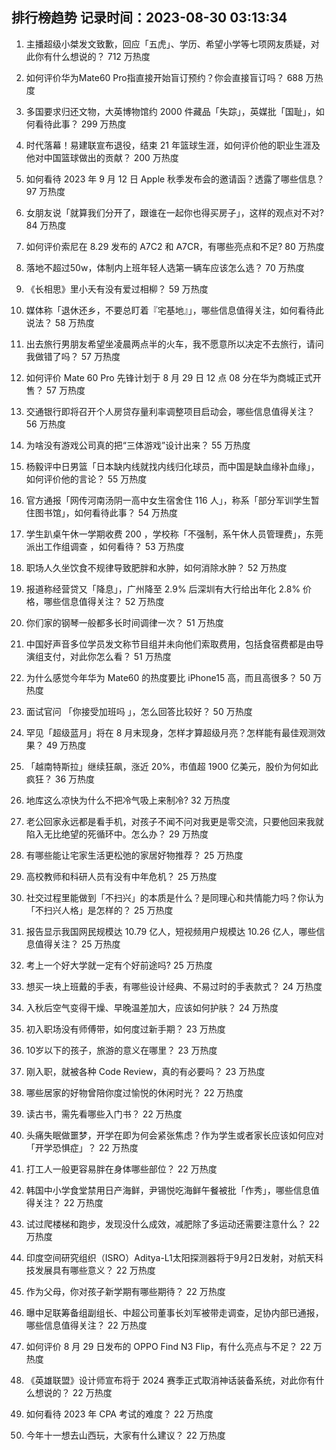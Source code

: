 
## 排行榜趋势 记录时间：2023-08-30 03:13:34
  
  1. 主播超级小桀发文致歉，回应「五虎」、学历、希望小学等七项网友质疑，对此你有什么想说的？ 712 万热度
    
  2. 如何评价华为Mate60 Pro指直接开始盲订预约？你会直接盲订吗？ 688 万热度
    
  3. 多国要求归还文物，大英博物馆约 2000 件藏品「失踪」，英媒批「国耻」，如何看待此事？ 299 万热度
    
  4. 时代落幕！易建联宣布退役，结束 21 年篮球生涯，如何评价他的职业生涯及他对中国篮球做出的贡献？ 200 万热度
    
  5. 如何看待 2023 年 9 月 12 日 Apple 秋季发布会的邀请函？透露了哪些信息？ 97 万热度
    
  6. 女朋友说「就算我们分开了，跟谁在一起你也得买房子」，这样的观点对不对? 84 万热度
    
  7. 如何评价索尼在 8.29 发布的 A7C2 和 A7CR，有哪些亮点和不足? 80 万热度
    
  8. 落地不超过50w，体制内上班年轻人选第一辆车应该怎么选？ 70 万热度
    
  9. 《长相思》里小夭有没有爱过相柳？ 59 万热度
    
  10. 媒体称「退休还乡，不要总盯着『宅基地』」，哪些信息值得关注，如何看待此说法？ 58 万热度
    
  11. 出去旅行男朋友希望坐凌晨两点半的火车，我不愿意所以决定不去旅行，请问我做错了吗？ 57 万热度
    
  12. 如何评价 Mate 60 Pro 先锋计划于 8 月 29 日 12 点 08 分在华为商城正式开售？ 57 万热度
    
  13. 交通银行即将召开个人房贷存量利率调整项目启动会，哪些信息值得关注？ 56 万热度
    
  14. 为啥没有游戏公司真的把“三体游戏”设计出来？ 55 万热度
    
  15. 杨毅评中日男篮「日本缺内线就找内线归化球员，而中国是缺血缘补血缘」，如何评价他的言论？ 55 万热度
    
  16. 官方通报「网传河南汤阴一高中女生宿舍住 116 人」，称系「部分军训学生暂住图书馆」，如何看待此事？ 54 万热度
    
  17. 学生趴桌午休一学期收费 200 ，学校称「不强制，系午休人员管理费」，东莞派出工作组调查 ，如何看待？ 53 万热度
    
  18. 职场人久坐饮食不规律导致肥胖和水肿，如何消除水肿？ 52 万热度
    
  19. 报道称经营贷又「降息」，广州降至 2.9% 后深圳有大行给出年化 2.8% 价格，哪些信息值得关注？ 52 万热度
    
  20. 你们家的钢琴一般都多长时间调律一次？ 51 万热度
    
  21. 中国好声音多位学员发文称节目组并未向他们索取费用，包括食宿费都是由导演组支付，对此你怎么看？ 51 万热度
    
  22. 为什么感觉今年华为 Mate60 的热度要比 iPhone15 高，而且高很多？ 50 万热度
    
  23. 面试官问 「你接受加班吗 」，怎么回答比较好？ 50 万热度
    
  24. 罕见「超级蓝月」将在 8 月末现身，怎样才算超级月亮？怎样能有最佳观测效果？ 49 万热度
    
  25. 「越南特斯拉」继续狂飙，涨近 20%，市值超 1900 亿美元，股价为何如此疯狂？ 36 万热度
    
  26. 地库这么凉快为什么不把冷气吸上来制冷? 32 万热度
    
  27. 老公回家永远都是看手机，对孩子不闻不问对我更是零交流，只要他回来我就陷入无比绝望的死循环中。怎么办？ 29 万热度
    
  28. 有哪些能让宅家生活更松弛的家居好物推荐？ 25 万热度
    
  29. 高校教师和科研人员有没有中年危机？ 25 万热度
    
  30. 社交过程里能做到「不扫兴」的本质是什么？是同理心和共情能力吗？你认为「不扫兴人格」是怎样的？ 25 万热度
    
  31. 报告显示我国网民规模达 10.79 亿人，短视频用户规模达 10.26 亿人，哪些信息值得关注？ 25 万热度
    
  32. 考上一个好大学就一定有个好前途吗? 25 万热度
    
  33. 想买一块上班戴的手表，有哪些设计经典、不易过时的手表款式？ 24 万热度
    
  34. 入秋后空气变得干燥、早晚温差加大，应该如何护肤？ 24 万热度
    
  35. 初入职场没有师傅带，如何度过新手期？ 23 万热度
    
  36. 10岁以下的孩子，旅游的意义在哪里？ 23 万热度
    
  37. 刚入职，就被各种 Code Review，真的有必要吗？ 23 万热度
    
  38. 哪些居家的好物曾陪你度过愉悦的休闲时光？ 22 万热度
    
  39. 读古书，需先看哪些入门书？ 22 万热度
    
  40. 头痛失眠做噩梦，开学在即为何会紧张焦虑？作为学生或者家长应该如何应对「开学恐惧症」？ 22 万热度
    
  41. 打工人一般更容易胖在身体哪些部位？ 22 万热度
    
  42. 韩国中小学食堂禁用日产海鲜，尹锡悦吃海鲜午餐被批「作秀」，哪些信息值得关注？ 22 万热度
    
  43. 试过爬楼梯和跑步，发现没什么成效，减肥除了多运动还需要注意什么？ 22 万热度
    
  44. 印度空间研究组织（ISRO）Aditya-L1太阳探测器将于9月2日发射，对航天科技发展具有哪些意义？ 22 万热度
    
  45. 作为父母，你对孩子新学期有哪些期待？ 22 万热度
    
  46. 曝中足联筹备组副组长、中超公司董事长刘军被带走调查，足协内部已通报，哪些信息值得关注？ 22 万热度
    
  47. 如何评价 8 月 29 日发布的 OPPO Find N3 Flip，有什么亮点与不足？ 22 万热度
    
  48. 《英雄联盟》设计师宣布将于 2024 赛季正式取消神话装备系统，对此你有什么想说的？ 22 万热度
    
  49. 如何看待 2023 年 CPA 考试的难度？ 22 万热度
    
  50. 今年十一想去山西玩，大家有什么建议？ 22 万热度
    